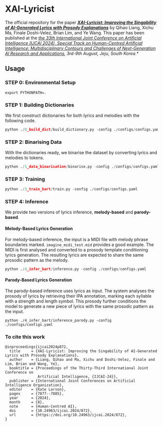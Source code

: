 # XAI-Lyricist
The official repository for the paper ***[XAI-Lyricist: Improving the Singability of AI-Generated Lyrics with Prosody Explanations](https://www.ijcai.org/proceedings/2024/0872)*** by Qihao Liang, Xichu Ma, Finale Doshi-Velez, Brian Lim, and Ye Wang. This paper has been published at the *[the 33th International Joint Conference on Artificial Intelligence (IJCAI 2024), Special Track on Human-Centred Artificial Intelligence: Multidisciplinary Contours and Challenges of Next-Generation AI Research and Applications](https://ijcai24.org/call-for-papers-human-centred-artificial-intelligence/), 3rd-9th August, Jeju, South Korea.** 

## Usage

### STEP 0: Environmental Setup
```shell
export PYTHONPATH=.
```

### STEP 1: Building Dictionaries
We first construct dictionaries for both lyrics and melodies with the following code. 
```python
python ./0_build_dict/build_dictionary.py -config ./configs/configs.yaml
```

### STEP 2: Binarising Data
With the dictionaries ready, we binarise the dataset by converting lyrics and melodies to tokens.
```python
python ./1_data_binarisation/binarise.py -config ./configs/configs.yaml
```

### STEP 3: Training
```python
python ./3_train_bart/train.py -config ./configs/configs.yaml
```
### STEP 4: Inference
We provide two versions of lyrics inference, **melody-based** and **parody-based**.
#### Melody-Based Lyrics Generation
For melody-based inference, the input is a MIDI file with melody phrase boundaries marked. `imagine_midi_test.mid` provides a good example. The MIDI is first analysed and converted to a prosody template conditioning lyrics generation. The resulting lyrics are expected to share the same prosodic pattern as the melody.
```python
python ./4_infer_bart/inference.py -config ./configs/configs.yaml
```
#### Parody-Based Lyrics Generation
The parody-based inference uses lyrics as input. The system analyses the prosody of lyrics by retrieving their IPA annotation, marking each syllable with a strength and length symbol. This prosody further conditions the model to generate a new piece of lyrics with the same prosodic pattern as the input.
```
python ./4_infer_bart/inference_parody.py -config ./configs/configs.yaml
```


### To cite this work
```
@inproceedings{ijcai2024p872,
  title     = {XAI-Lyricist: Improving the Singability of AI-Generated Lyrics with Prosody Explanations},
  author    = {Liang, Qihao and Ma, Xichu and Doshi-Velez, Finale and Lim, Brian and Wang, Ye},
  booktitle = {Proceedings of the Thirty-Third International Joint Conference on
               Artificial Intelligence, {IJCAI-24}},
  publisher = {International Joint Conferences on Artificial Intelligence Organization},
  editor    = {Kate Larson},
  pages     = {7877--7885},
  year      = {2024},
  month     = {8},
  note      = {Human-Centred AI},
  doi       = {10.24963/ijcai.2024/872},
  url       = {https://doi.org/10.24963/ijcai.2024/872},
}
```